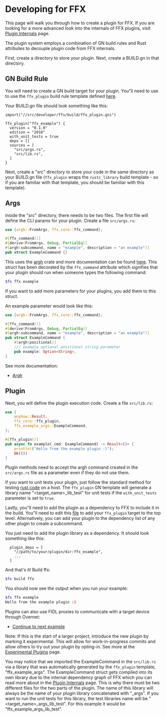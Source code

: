 # Developing for FFX

This page will walk you through how to create a plugin for FFX. If you are
looking for a more advanced look into the internals of FFX plugins, visit
[Plugin Internals](plugin-internals.md) page.

The plugin system employs a combination of GN build rules and Rust attributes
to decouple plugin code from FFX internals.

First, create a directory to store your plugin. Next, create a BUILD.gn in that
directory.

## GN Build Rule

You will need to create a GN build target for your plugin. You"ll need to use
to use the `ffx_plugin` build rule template defined
[here](https://fuchsia.googlesource.com/fuchsia/+/HEAD/src/developer/ffx/build/ffx_plugin.gni).

Your BUILD.gn file should look something like this:

```GN
import("//src/developer/ffx/build/ffx_plugin.gni")

ffx_plugin("ffx_example") {
  version = "0.1.0"
  edition = "2018"
  with_unit_tests = true 
  deps = []
  sources = [
    "src/args.rs",
    "src/lib.rs",
  ]
}
```

Next, create a "src" directory to store your code in the same directory as your
BUILD.gn file (`ffx_plugin` wraps the `rustc_library` build template - so if you
are familiar with that template, you should be familiar with this template).

## Args

Inside the "src" directory, there needs to be two files. The first file will
define the CLI params for your plugin. Create a file `src/args.rs`:

```rust
use {argh::FromArgs, ffx_core::ffx_command};

#[ffx_command()]
#[derive(FromArgs, Debug, PartialEq)]
#[argh(subcommand, name = "example", description = "an example")]
pub struct ExampleCommand {}
```

This uses the [argh](https://docs.rs/argh/0.1.3/argh/) crate and more
documentation can be found [here](https://docs.rs/argh/0.1.3/argh/). This
struct has been decorated by the `ffx_command` attribute which signifies that
your plugin should run when someone types the following command:

```sh
$fx ffx example
```

If you want to add more parameters for your plugins, you add them to
this struct.

An example parameter would look like this:

```rust
use {argh::FromArgs, ffx_core::ffx_command};

#[ffx_command()]
#[derive(FromArgs, Debug, PartialEq)]
#[argh(subcommand, name = "example", description = "an example")]
pub struct ExampleCommand {
    #[argh(positional)]
    /// example optional positional string parameter
    pub example: Option<String>,
}
```

See more documentation:
- [Argh](https://docs.rs/argh/0.1.3/argh/)

## Plugin

Next, you will define the plugin execution code.  Create a file `src/lib.rs`:

```rust
use {
    anyhow::Result,
    ffx_core::ffx_plugin,
    ffx_example_args::ExampleCommand,
};

#[ffx_plugin()]
pub async fn example(_cmd: ExampleCommand) -> Result<()> {
    println!("Hello from the example plugin :)");
    Ok(())
}
```

Plugin methods need to accept the argh command created in the `src/args.rs`
file as a parameter even if they do not use them.

If you want to unit tests your plugin, just follow the standard method for
testing [rust code](fuchsia.dev/fuchsia-src/development/languages/rust/testing)
on a host. The `ffx_plugin` GN template will generate a library name
"<target_name>_lib_test" for unit tests if the `with_unit_tests` parameter is
set to `true`.

Lastly, you"ll need to add the plugin as a dependency to FFX to include it in
the build. You"ll need to edit this
[file](https://fuchsia.googlesource.com/fuchsia/+/HEAD/src/developer/ffx/BUILD.gn#25)
to add your `ffx_plugin` target to the top level. Alternatively, you can add your
plugin to the dependency list of any other plugin to create a
subcommand.

You just need to add the plugin library as a dependency. It should
look something like this:

```GN
  plugin_deps = [
    "//path/to/your/plugin/dir:ffx_example",
    ...
  ]
```

And that's it! Build ffx:

```sh
$fx build ffx
```

You should now see the output when you run your example:

```sh
$fx ffx example
Hello from the example plugin :)
```

Plugins can also use FIDL proxies to communicate with a target device through
Overnet:

- [Continue to next example](proxy-plugin.md)

Note: If this is the start of a larger project, introduce the new plugin by
marking it experimental. This will allow for work-in-progress commits and
allow others to try out your plugin by opting-in. See more at the
[Experimental Plugins](plugin-experimental.md) page.

You may notice that we imported the ExampleCommand in the `src/lib.rs` via a
library that was automatically generated by the `ffx_plugin` template,
"ffx_example_args". The ExampleCommand struct gets compiled into its own
library due to the internal dependency graph of FFX which you can read more
about in the [Plugin Internals](plugin-internals.md) page. This is why there
must be two different files for the two parts of the plugin. The name of this
library will always be the name of your plugin library concatenated with
"_args". If you want to run the unit tests for this library, the test libraries
name will be "<target_name>_args_lib_test". For this example it would be
"ffx_example_args_lib_test".



